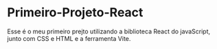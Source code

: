 # Primeiro-Projeto-React

Esse é o meu primeiro prejto utilizando a biblioteca React do javaScript, junto com CSS e HTML e a ferramenta Vite.
